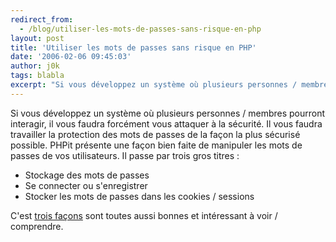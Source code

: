 ```yaml
---
redirect_from:
  - /blog/utiliser-les-mots-de-passes-sans-risque-en-php
layout: post
title: 'Utiliser les mots de passes sans risque en PHP'
date: '2006-02-06 09:45:03'
author: j0k
tags: blabla
excerpt: "Si vous développez un système où plusieurs personnes / membres pourront interagir, il vous faudra forcément vous attaquer à la sécurité. Il vous faudra travailler la protection des mots de passes de la façon la plus sécurisé possible.     \nPHPit présente une façon bien faite de manipuler les mots de passes de vos utilisateurs.   Il passe par trois gros      …"
---
```


Si vous développez un système où plusieurs personnes / membres pourront interagir, il vous faudra forcément vous attaquer à la sécurité. Il vous faudra travailler la protection des mots de passes de la façon la plus sécurisé possible.
PHPit présente une façon bien faite de manipuler les mots de passes de vos utilisateurs.   Il passe par trois gros titres :
* Stockage des mots de passes
* Se connecter ou s'enregistrer
* Stocker les mots de passes dans les cookies / sessions

C'est [trois façons](http://www.phpit.net/article/handling-passwords-safely-php/) sont toutes aussi bonnes et intéressant à voir / comprendre.
